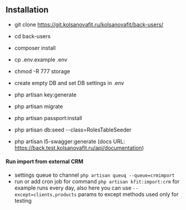 ## Installation

- git clone https://git.kolsanovafit.ru/kolsanovafit/back-users/
- cd back-users
- composer install
- cp .env.example .env
- chmod -R 777 storage
- create empty DB and set DB settings in .env
- php artisan key:generate
- php artisan migrate
- php artisan passport:install

- php artisan db:seed --class=RolesTableSeeder
- php artisan l5-swagger:generate (docs URL: https://back.test.kolsanovafit.ru/api/documentation)

#### Run import from external CRM

- settings queue to channel ```php artisan queuq --queue=crmimport```
- run or add cron job for command ```php artisan kfit:import:crm``` for example runs every day, also here you can use ```--except=clients,products``` params to except methods used only for testing
